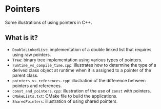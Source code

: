 # Pointers
Some illustrations of using pointers in C++.

## What is it?
* `DoubleLinkedList`: implementation of a double linked list
  that requires using raw pointers.
* `Tree`: binary tree implementation using various types of pointers.
* `runtime_vs_compile_time.cpp`: illustrates how to determine the
  type of a derived class object at runtime when it is assigned to
  a pointer of the parent class.
* `pointers_vs_references.cpp`: illustration of the difference
  between pointers and references.
* `const_and_pointers.cpp`: illustration of the use of `const` with
  pointers.
* `CMakeLists.txt`: CMake file to build the applications.
* `SharedPointers`: illustration of using shared pointers.
